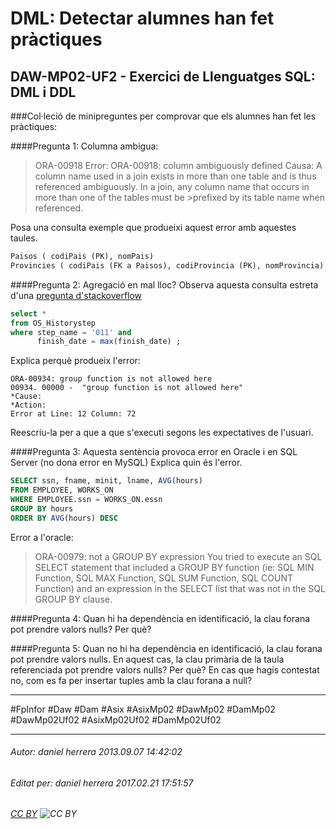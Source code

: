 # DML: Detectar alumnes han fet pràctiques
## DAW-MP02-UF2 - Exercici de Llenguatges SQL: DML i DDL
###Col·leció de minipreguntes per comprovar que els alumnes han fet les pràctiques:

####Pregunta 1: Columna ambigua:
>ORA-00918
>Error: ORA-00918: column ambiguously defined
>Causa: A column name used in a join exists in more than one table and is thus referenced
>ambiguously. In a join, any column name that occurs in more than one of the tables must be >prefixed by its table name when referenced.

Posa una consulta exemple que produeixi aquest error amb aquestes taules.

```sql
Paisos ( codiPais (PK), nomPais)
Provincies ( codiPais (FK a Paisos), codiProvincia (PK), nomProvincia)

```
####Pregunta 2: Agregació en mal lloc?
Observa aquesta consulta estreta d'una [pregunta d'stackoverflow](http://stackoverflow.com/questions/15410802/error-in-using-aggregate-function-max-oracle)

```sql
select * 
from OS_Historystep 
where step_name = '011' and 
      finish_date = max(finish_date) ;
```

Explica perquè produeix l'error:

    ORA-00934: group function is not allowed here
    00934. 00000 -  "group function is not allowed here"
    *Cause:    
    *Action:
    Error at Line: 12 Column: 72
    
Reescriu-la per a que a que s'executi segons les expectatives de l'usuari.

####Pregunta 3: Aquesta sentència provoca error en Oracle i en SQL Server (no dona error en MySQL) Explica quin és l'error.

```sql
SELECT ssn, fname, minit, lname, AVG(hours)
FROM EMPLOYEE, WORKS_ON
WHERE EMPLOYEE.ssn = WORKS_ON.essn
GROUP BY hours
ORDER BY AVG(hours) DESC
```

Error a l'oracle: 

>ORA-00979: not a GROUP BY expression
>You tried to execute an SQL SELECT statement that included a GROUP BY function (ie: SQL MIN Function, SQL MAX Function, SQL SUM Function, SQL COUNT Function) and an expression in the SELECT list that was not in the SQL GROUP BY clause.

####Pregunta 4: Quan hi ha dependència en identificació, la clau forana pot prendre valors nulls? Per què?

####Pregunta 5: Quan no hi ha dependència en identificació, la clau forana pot prendre valors nulls. En aquest cas, la clau primària de la taula referenciada pot prendre valors nulls? Per què? En cas que hagis contestat no, com es fa per insertar tuples amb la clau forana a null?

---

#FpInfor #Daw #Dam #Asix #AsixMp02 #DawMp02 #DamMp02 #DawMp02Uf02 #AsixMp02Uf02 #DamMp02Uf02

---

###### Autor: daniel herrera 2013.09.07 14:42:02
###### Editat per: daniel herrera 2017.02.21 17:51:57
###### [CC BY](https://creativecommons.org/licenses/by/4.0/) ![CC BY](https://licensebuttons.net/l/by/3.0/80x15.png)
